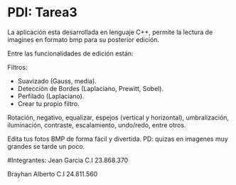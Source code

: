 # PDI: Tarea3

La aplicación esta desarrollada en lenguaje C++, permite la lectura de imagines en formato bmp para su posterior edición. 

Entre las funcionalidades de edición están:

Filtros:
- Suavizado (Gauss, media).
- Detección de Bordes (Laplaciano, Prewitt, Sobel).
- Perfilado (Laplaciano).
- Crear tu propio filtro.

Rotación, negativo, equalizar, espejos (vertical y horizontal), umbralización, iluminación, contraste, escalamiento, undo/redo, entre otros.

Edita tus fotos BMP de forma fácil y divertida. 
PD: quizas en imagenes muy grandes se tarde un poco.

#Integrantes:
Jean Garcia C.I 23.868.370

Brayhan Alberto C.I 24.811.560
